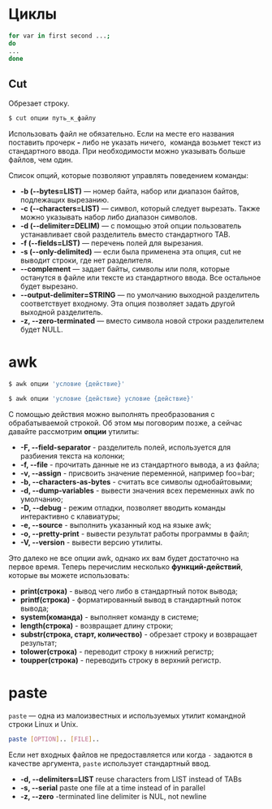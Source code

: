 # Циклы

```bash
for var in first second ...;
do
...
done
```

## Cut

Обрезает строку.

```bash
$ cut опции путь_к_файлу
```

Использовать файл не обязательно. Если на месте его названия поставить прочерк **-** либо не указать ничего,  команда возьмет текст из стандартного ввода. При необходимости можно указывать больше файлов, чем один.

Список опций, которые позволяют управлять поведением команды:

- **-b (--bytes=LIST)** — номер байта, набор или диапазон байтов, подлежащих вырезанию.
- **-c (--characters=LIST)** — символ, который следует вырезать. Также можно указывать набор либо диапазон символов.
- **-d (--delimiter=DELIM)** — с помощью этой опции пользователь устанавливает свой разделитель вместо стандартного TAB.
- **-f (--fields=LIST)** — перечень полей для вырезания.
- **-s (--only-delimited)** — если была применена эта опция, cut не выводит строки, где нет разделителя.
- **--complement** — задает байты, символы или поля, которые останутся в файле или тексте из стандартного ввода. Все остальное будет вырезано.
- **--output-delimiter=STRING** — по умолчанию выходной разделитель соответствует входному. Эта опция позволяет задать другой выходной разделитель.
- **-z, --zero-terminated** — вместо символа новой строки разделителем будет NULL.

# awk

```bash
$ awk опции 'условие {действие}'

$ awk опции 'условие {действие} условие {действие}'
```

С помощью действия можно выполнять преобразования с обрабатываемой строкой. Об этом мы поговорим позже, а сейчас давайте рассмотрим **опции** утилиты:

- **-F, --field-separator** - разделитель полей, используется для разбиения текста на колонки;
- **-f, --file** - прочитать данные не из стандартного вывода, а из файла;
- **-v, --assign** - присвоить значение переменной, например foo=bar;
- **-b, --characters-as-bytes** - считать все символы однобайтовыми;
- **-d, --dump-variables** - вывести значения всех переменных awk по умолчанию;
- **-D, --debug** - режим отладки, позволяет вводить команды интерактивно с клавиатуры;
- **-e, --source** - выполнить указанный код на языке awk;
- **-o, --pretty-print** - вывести результат работы программы в файл;
- **-V, --version** - вывести версию утилиты.

Это далеко не все опции awk, однако их вам будет достаточно на первое время. Теперь перечислим несколько **функций-действий**, которые вы можете использовать:

- **print(строка)** - вывод чего либо в стандартный поток вывода;
- **printf(строка)** - форматированный вывод в стандартный поток вывода;
- **system(команда)** - выполняет команду в системе;
- **length(строка)** - возвращает длину строки;
- **substr(строка, старт, количество)** - обрезает строку и возвращает результат;
- **tolower(строка)** - переводит строку в нижний регистр;
- **toupper(строка)** - переводить строку в верхний регистр.

# paste

`paste` — одна из малоизвестных и используемых утилит командной строки Linux и Unix.

```sh
paste [OPTION].. [FILE]..
```

Если нет входных файлов не предоставляется или когда `-` задаются в качестве аргумента, `paste` использует стандартный ввод.

-  **-d, --delimiters=LIST**  reuse characters from LIST instead of TABs
-  **-s, --serial**  paste one file at a time instead of in parallel
-  **-z, --zero** -terminated line delimiter is NUL, not newline

